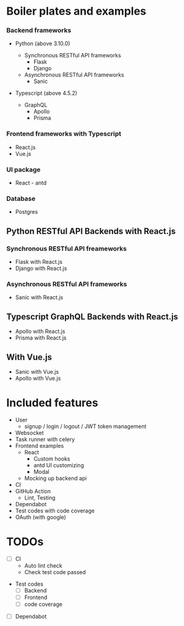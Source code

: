 # Boiler plates and examples
### Backend frameworks
* Python (above 3.10.0)
  * Synchronous RESTful API frameworks
    * Flask
    * Django
  * Asynchronous RESTful API frameworks
    * Sanic

* Typescript (above 4.5.2)
  * GraphQL
    * Apollo
    * Prisma

### Frontend frameworks with Typescript
* React.js
* Vue.js

### UI package
* React - antd

### Database
* Postgres

## Python RESTful API Backends with React.js

### Synchronous RESTful API freameworks
* Flask with React.js
* Django with React.js

### Asynchronous RESTful API frameworks
* Sanic with React.js

## Typescript GraphQL Backends with React.js
* Apollo with React.js
* Prisma with React.js

## With Vue.js
* Sanic with Vue.js
* Apollo with Vue.js

# Included features
* User
  * signup / login / logout / JWT token management
* Websocket
* Task runner with celery
* Frontend examples
  * React
    * Custom hooks
    * antd UI customizing
    * Modal
  * Mocking up backend api
* CI
* GitHub Action 
  * Lint, Testing
* Dependabot
* Test codes with code coverage
* OAuth (with google)

# TODOs
* [ ] CI
  * Auto lint check
  * Check test code passed
* Test codes
  * [ ] Backend
  * [ ] Frontend
  * [ ] code coverage
* [ ] Dependabot
